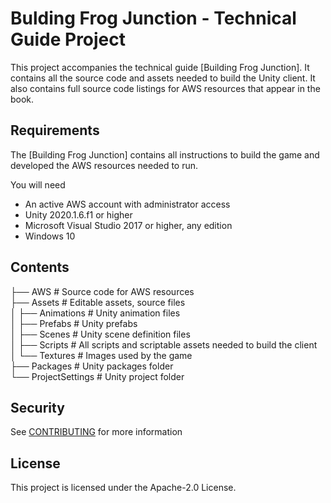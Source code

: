 # Bulding Frog Junction - Technical Guide Project

This project accompanies the technical guide [Building Frog Junction]<LINK TBD>. It contains all the source code and assets needed to build the Unity client. It also contains full source code listings for AWS resources that appear in the book. 
 
## Requirements

The [Building Frog Junction]<LINK TBD> contains all instructions to build the game and developed the AWS resources needed to run.

You will need
- An active AWS account with administrator access
- Unity 2020.1.6.f1 or higher
- Microsoft Visual Studio 2017 or higher, any edition
- Windows 10

## Contents

├── AWS                 # Source code for AWS resources  
├── Assets              # Editable assets, source files  
│   ├── Animations      # Unity animation files  
│   ├── Prefabs         # Unity prefabs  
│   ├── Scenes          # Unity scene definition files  
│   ├── Scripts         # All scripts and scriptable assets needed to build the client  
│   └── Textures        # Images used by the game  
├── Packages            # Unity packages folder  
└── ProjectSettings     # Unity project folder  

## Security

See [CONTRIBUTING](CONTRIBUTING.md#security-issue-notifications) for more information

## License
  
This project is licensed under the Apache-2.0 License.

